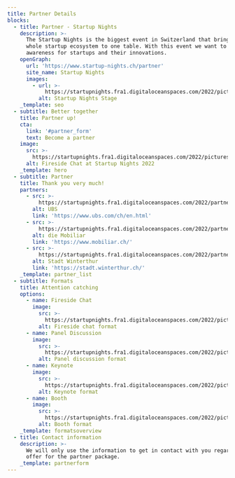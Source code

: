 ```yaml
---
title: Partner Details
blocks:
  - title: Partner - Startup Nights
    description: >-
      The Startup Nights is the biggest event in Switzerland that brings the
      whole startup ecosystem to one table. With this event we want to create
      awareness for startups and their innovations.
    openGraph:
      url: 'https://www.startup-nights.ch/partner'
      site_name: Startup Nights
      images:
        - url: >-
            https://startupnights.fra1.digitaloceanspaces.com/2022/pictures/stage.jpg
          alt: Startup Nights Stage
    _template: seo
  - subtitle: Better together
    title: Partner up!
    cta:
      link: '#partner_form'
      text: Become a partner
    image:
      src: >-
        https://startupnights.fra1.digitaloceanspaces.com/2022/pictures/stage.jpg
      alt: Fireside Chat at Startup Nights 2022
    _template: hero
  - subtitle: Partner
    title: Thank you very much!
    partners:
      - src: >-
          https://startupnights.fra1.digitaloceanspaces.com/2022/partners/ubs.png
        alt: UBS
        link: 'https://www.ubs.com/ch/en.html'
      - src: >-
          https://startupnights.fra1.digitaloceanspaces.com/2022/partners/mobiliar.png
        alt: die Mobiliar
        link: 'https://www.mobiliar.ch/'
      - src: >-
          https://startupnights.fra1.digitaloceanspaces.com/2022/partners/stadt-winterthur.png
        alt: Stadt Winterthur
        link: 'https://stadt.winterthur.ch/'
    _template: partner_list
  - subtitle: Formats
    title: Attention catching
    options:
      - name: Fireside Chat
        image:
          src: >-
            https://startupnights.fra1.digitaloceanspaces.com/2022/pictures/fireside.jpg
          alt: Fireside chat format
      - name: Panel Discussion
        image:
          src: >-
            https://startupnights.fra1.digitaloceanspaces.com/2022/pictures/stage.jpg
          alt: Panel discussion format
      - name: Keynote
        image:
          src: >-
            https://startupnights.fra1.digitaloceanspaces.com/2022/pictures/fireside.jpg
          alt: Keynote format
      - name: Booth
        image:
          src: >-
            https://startupnights.fra1.digitaloceanspaces.com/2022/pictures/stage.jpg
          alt: Booth format
    _template: formatsoverview
  - title: Contact information
    description: >-
      We will only use the information to get in contact with you regarding an
      offer for the partner package.
    _template: partnerform
---
```
















































































































